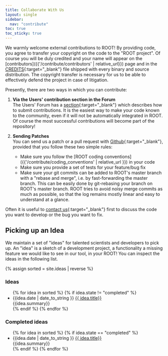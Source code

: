 ```yaml
---
title: Collaborate With Us
layout: single
sidebar:
  nav: "contribute"
toc: true
toc_sticky: true
---
```


We warmly welcome external contributions to  ROOT! By providing code, you agree to
transfer your copyright on the code to the "ROOT project". Of course you will be duly
credited and your name will appear on the
[contributors]({{'/contribute/contributors' | relative_url}}) page and in the
[CREDITS](https://raw.githubusercontent.com/root-mirror/root/master/README/CREDITS){:target="_blank"}
file shipped with every binary and source distribution. The copyright transfer is necessary
for us to be able to effectively defend the project in case of litigation.

Presently, there are two ways in which you can contribute:

1. **Via the Users' contribution section in the Forum** <br>
   The Users' Forum has a [section](https://root-forum.cern.ch/c/my-root-app-and-ideas){:target="_blank"}
   which describes how to submit contributions. It is the
   easiest way to make your code known to the community, even if it will not be
   automatically integrated in ROOT. Of course the most successful contributions will
   become part of the repository!

2. **Sending Patches** <br>
   You can send us a patch or a pull request
   with [Github](https://github.com/root-project/root){:target="_blank"}, provided that you
   follow these two simple rules:

    - Make sure you follow the [ROOT coding conventions]({{'/contribute/coding_conventions' | relative_url }}) in your code
    - Make sure you provide a set of tests for your feature/bug fix
    - Make sure your git commits can be added to ROOT's master branch with a "rebase and merge", i.e. by fast-forwarding the master branch. This can be easily done by git-rebasing your branch on ROOT's master branch. ROOT tries to avoid noisy merge commits as much as possible, so that the log remains mostly linear and easy to understand at a glance.

Often it is useful to [contact us](https://root-forum.cern.ch){:target="_blank"} first to
discuss the code you want to develop or the bug you want to fix.

## Picking up an Idea
We maintain a set of "ideas" for talented scientists and developers to pick up. An "idea" is a sketch of a development project, a functionality a missing feature we would like to see in our tool, in your ROOT! You can inspect the ideas in the following list.

{% assign sorted = site.ideas | reverse %}

### Ideas

<ul>
{% for idea in sorted %}
{% if idea.state != "completed" %}
<li> {{idea.date | date_to_string }} <a href="{{ idea.url | relative_url }}"> {{ idea.title}} </a><br>
{{idea.summary}}
</li>
{% endif %}
{% endfor %}
</ul>

### Completed ideas

<ul>
{% for idea in sorted %}
{% if idea.state == "completed" %}
<li> {{idea.date | date_to_string }} <a href="{{ idea.url | relative_url }}"> {{ idea.title}} </a><br>
{{idea.summary}}
</li>
{% endif %}
{% endfor %}
</ul>
